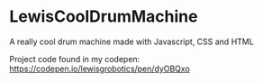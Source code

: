 # LewisCoolDrumMachine
A really cool drum machine made with Javascript, CSS and HTML

Project code found in my codepen:
https://codepen.io/lewisgrobotics/pen/dyOBQxo
